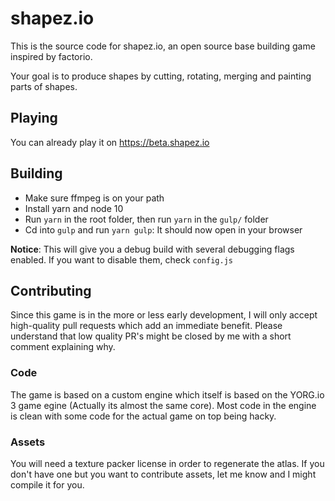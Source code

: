 # shapez.io

This is the source code for shapez.io, an open source base building game inspired by factorio.

Your goal is to produce shapes by cutting, rotating, merging and painting parts of shapes.

## Playing

You can already play it on https://beta.shapez.io

## Building

-   Make sure ffmpeg is on your path
-   Install yarn and node 10
-   Run `yarn` in the root folder, then run `yarn` in the `gulp/` folder
-   Cd into `gulp` and run `yarn gulp`: It should now open in your browser

**Notice**: This will give you a debug build with several debugging flags enabled. If you want to disable them, check `config.js`

## Contributing

Since this game is in the more or less early development, I will only accept high-quality pull requests which add an immediate benefit. Please understand that low quality PR's might be closed by me with a short comment explaining why.

### Code

The game is based on a custom engine which itself is based on the YORG.io 3 game egine (Actually its almost the same core).
Most code in the engine is clean with some code for the actual game on top being hacky.

### Assets

You will need a texture packer license in order to regenerate the atlas. If you don't have one but you want to contribute assets, let me know and I might compile it for you.
